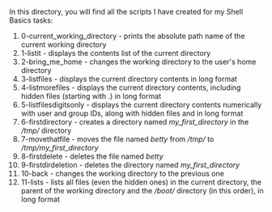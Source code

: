 In this directory, you will find all the scripts I have created for my Shell Basics tasks:

1. 0-current_working_directory - prints the absolute path name of the current working directory
2. 1-listit - displays the contents list of the current directory
3. 2-bring_me_home - changes the working directory to the user's home directory
4. 3-listfiles - displays the current directory contents in long format
5. 4-listmorefiles - displays the current directory contents, including hidden files (starting with .) in long format
6. 5-listfilesdigitsonly - displays the current directory contents numerically with user and group IDs, along with hidden files and in long format
7. 6-firstdirectory - creates a directory named *my_first_directory* in the */tmp/* directory
8. 7-movethatfile - moves the file named *betty* from */tmp/* to */tmp/my_first_directory*
9. 8-firstdelete - deletes the file named *betty*
10. 9-firstdirdeletion - deletes the directory named *my_first_directory*
11. 10-back - changes the working directory to the previous one
12. 11-lists - lists all files (even the hidden ones) in the current directory, the parent of the working directory and the */boot/* directory (in this order), in long format

